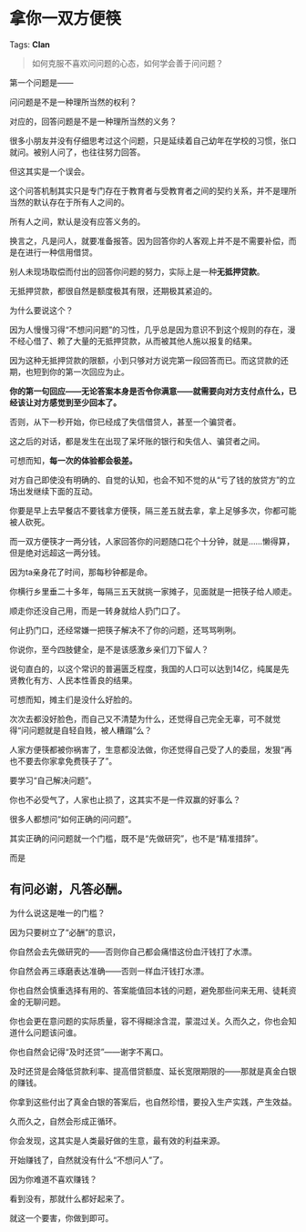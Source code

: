 # 拿你一双方便筷

Tags: **Clan**

> 如何克服不喜欢问问题的心态，如何学会善于问问题？



第一个问题是——

问问题是不是一种理所当然的权利？

对应的，回答问题是不是一种理所当然的义务？

很多小朋友并没有仔细思考过这个问题，只是延续着自己幼年在学校的习惯，张口就问。被别人问了，也往往努力回答。

但这其实是一个误会。

这个问答机制其实只是专门存在于教育者与受教育者之间的契约关系，并不是理所当然的默认存在于所有人之间的。

所有人之间，默认是没有应答义务的。

换言之，凡是问人，就要准备报答。因为回答你的人客观上并不是不需要补偿，而是在进行一种信用借贷。

别人未现场取偿而付出的回答你问题的努力，实际上是一种**无抵押贷款**。

无抵押贷款，都很自然是额度极其有限，还期极其紧迫的。

为什么要说这个？

因为人慢慢习得“不想问问题”的习性，几乎总是因为意识不到这个规则的存在，漫不经心借了、赖了大量的无抵押贷款，从而被其他人施以报复的结果。

因为这种无抵押贷款的限额，小到只够对方说完第一段回答而已。而这贷款的还期，也短到你的第一次回应为止。

  


**你的第一句回应——无论答案本身是否令你满意——就需要向对方支付点什么，已经该让对方感觉到至少回本了。**

否则，从下一秒开始，你已经成了失信借贷人，甚至一个骗贷者。

这之后的对话，都是发生在出现了呆坏账的银行和失信人、骗贷者之间。

可想而知，**每一次的体验都会极差。**

对方自己即使没有明确的、自觉的认知，也会不知不觉的从“亏了钱的放贷方”的立场出发继续下面的互动。

  


你要是早上去早餐店不要钱拿方便筷，隔三差五就去拿，拿上足够多次，你都可能被人砍死。

而一双方便筷才一两分钱，人家回答你的问题随口花个十分钟，就是……懒得算，但是绝对远超这一两分钱。

因为ta亲身花了时间，那每秒钟都是命。

你横行乡里垂二十多年，每隔三五天就挑一家摊子，见面就是一把筷子给人顺走。

顺走你还没自己用，而是一转身就给人扔门口了。

何止扔门口，还经常嫌一把筷子解决不了你的问题，还骂骂咧咧。

你说你，至今四肢健全，是不是该感激乡亲们刀下留人？

说句直白的，以这个常识的普遍匮乏程度，我国的人口可以达到14亿，纯属是先贤教化有方、人民本性善良的结果。

可想而知，摊主们是没什么好脸的。

次次去都没好脸色，而自己又不清楚为什么，还觉得自己完全无辜，可不就觉得“问问题就是自轻自贱，被人糟蹋”么？

人家方便筷都被你祸害了，生意都没法做，你还觉得自己受了人的委屈，发狠“再也不要去你家拿免费筷子了”。

要学习“自己解决问题”。

你也不必受气了，人家也止损了，这其实不是一件双赢的好事么？

  


很多人都想问“如何正确的问问题”。

其实正确的问问题就一个门槛，既不是“先做研究”，也不是“精准措辞”。

而是

**有问必谢，凡答必酬。**
--------------

  


为什么说这是唯一的门槛？

因为只要树立了“必酬”的意识，

你自然会去先做研究的——否则你自己都会痛惜这份血汗钱打了水漂。

你自然会再三琢磨表达准确——否则一样血汗钱打水漂。

你也自然会慎重选择有用的、答案能值回本钱的问题，避免那些问来无用、徒耗资金的无聊问题。

你也会更在意问题的实际质量，容不得糊涂含混，蒙混过关。久而久之，你也会知道什么问题该问谁。

你也自然会记得“及时还贷”——谢字不离口。

及时还贷是会降低贷款利率、提高借贷额度、延长宽限期限的——那就是真金白银的赚钱。

你拿到这些付出了真金白银的答案后，也自然珍惜，要投入生产实践，产生效益。

久而久之，自然会形成正循环。

你会发现，这其实是人类最好做的生意，最有效的利益来源。

开始赚钱了，自然就没有什么“不想问人”了。

因为你难道不喜欢赚钱？

  


看到没有，那就什么都好起来了。

  


就这一个要害，你做到即可。



